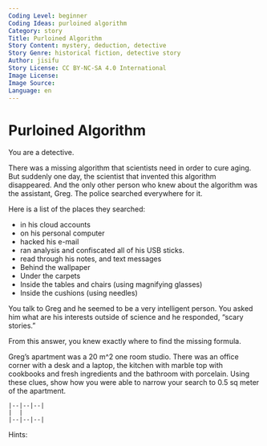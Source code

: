 ```yaml
---
Coding Level: beginner
Coding Ideas: purloined algorithm
Category: story
Title: Purloined Algorithm
Story Content: mystery, deduction, detective
Story Genre: historical fiction, detective story
Author: jisifu
Story License: CC BY-NC-SA 4.0 International
Image License:
Image Source:
Language: en
---
```


# Purloined Algorithm

You are a detective.

There was a missing algorithm that scientists need in order to cure aging. But
suddenly one day, the scientist that invented this algorithm disappeared. And
the only other person who knew about the algorithm was the assistant, Greg. The
police searched everywhere for it.

Here is a list of the places they searched:

- in his cloud accounts
- on his personal computer
- hacked his e-mail
- ran analysis and confiscated all of his USB sticks.
- read through his notes, and text messages
- Behind the wallpaper
- Under the carpets
- Inside the tables and chairs (using magnifying glasses)
- Inside the cushions (using needles)

You talk to Greg and he seemed to be a very intelligent person. You asked him
what are his interests outside of science and he responded, “scary stories.”

From this answer, you knew exactly where to find the missing formula.

Greg’s apartment was a 20 m^2 one room studio. There was an office corner with a
desk and a laptop, the kitchen with marble top with cookbooks and fresh
ingredients and the bathroom with porcelain. Using these clues, show how you
were able to narrow your search to 0.5 sq meter of the apartment.

```
|--|--|--|
|  |
|--|--|--|
```

Hints:
